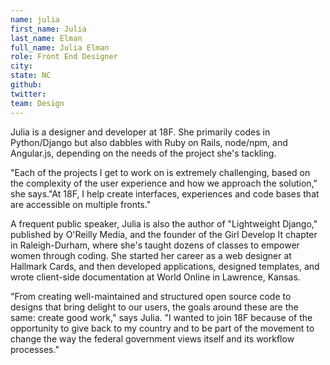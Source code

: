 ```yaml
---
name: julia
first_name: Julia
last_name: Elman
full_name: Julia Elman
role: Front End Designer
city:
state: NC
github:
twitter:
team: Design
---
```


Julia is a designer and developer at 18F. She primarily codes in Python/Django but also dabbles with Ruby on Rails, node/npm, and Angular.js, depending on the needs of the project she's tackling. 

"Each of the projects I get to work on is extremely challenging, based on the complexity of the user experience and how we approach the solution," she says."At 18F, I help create interfaces, experiences and code bases that are accessible on multiple fronts."

A frequent public speaker, Julia is also the author of "Lightweight Django," published by O'Reilly Media, and the founder of the Girl Develop It chapter in Raleigh-Durham, where she's taught dozens of classes to empower women through coding. She started her career as a web designer at Hallmark Cards, and then developed applications, designed templates, and wrote client-side documentation at World Online in Lawrence, Kansas.

"From creating well-maintained and structured open source code to designs that bring delight to our users, the goals around these are the same: create good work," says Julia. "I wanted to join 18F because of the opportunity to give back to my country and to be part of the movement to change the way the federal government views itself and its workflow processes."

